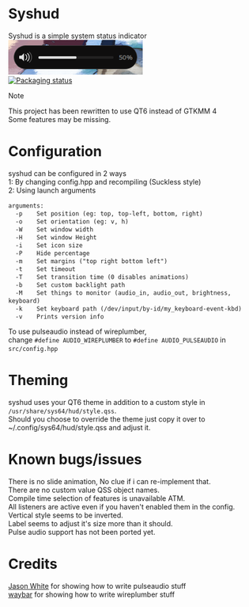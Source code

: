 # Syshud
Syshud is a simple system status indicator<br>
![preview](https://github.com/System64fumo/syshud/blob/qt-rewrite/preview.png "preview")<br>
[![Packaging status](https://repology.org/badge/vertical-allrepos/syshud.svg)](https://repology.org/project/syshud/versions)

> [!NOTE]  
> This project has been rewritten to use QT6 instead of GTKMM 4<br>
> Some features may be missing.<br>

# Configuration
syshud can be configured in 2 ways<br>
1: By changing config.hpp and recompiling (Suckless style)<br>
2: Using launch arguments<br>
```
arguments:
  -p	Set position (eg: top, top-left, bottom, right)
  -o	Set orientation (eg: v, h)
  -W	Set window width
  -H	Set window Height
  -i	Set icon size
  -P	Hide percentage
  -m	Set margins ("top right bottom left")
  -t	Set timeout
  -T	Set transition time (0 disables animations)
  -b	Set custom backlight path
  -M	Set things to monitor (audio_in, audio_out, brightness, keyboard)
  -k	Set keyboard path (/dev/input/by-id/my_keyboard-event-kbd)
  -v	Prints version info
```

To use pulseaudio instead of wireplumber,<br>
change `#define AUDIO_WIREPLUMBER` to `#define AUDIO_PULSEAUDIO` in `src/config.hpp`

# Theming
syshud uses your QT6 theme in addition to a custom style in `/usr/share/sys64/hud/style.qss`.<br>
Should you choose to override the theme just copy it over to ~/.config/sys64/hud/style.qss and adjust it.<br>

# Known bugs/issues
There is no slide animation, No clue if i can re-implement that.<br>
There are no custom value QSS object names.<br>
Compile time selection of features is unavailable ATM.<br>
All listeners are active even if you haven't enabled them in the config.<br>
Vertical style seems to be inverted.<br>
Label seems to adjust it's size more than it should.<br>
Pulse audio support has not been ported yet.<br>

# Credits
[Jason White](https://gist.github.com/jasonwhite/1df6ee4b5039358701d2) for showing how to write pulseaudio stuff<br>
[waybar](https://github.com/Alexays/Waybar) for showing how to write wireplumber stuff<br>
